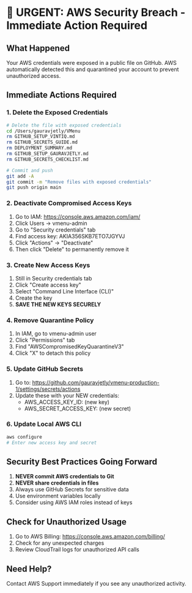 # 🚨 URGENT: AWS Security Breach - Immediate Action Required

## What Happened
Your AWS credentials were exposed in a public file on GitHub. AWS automatically detected this and quarantined your account to prevent unauthorized access.

## Immediate Actions Required

### 1. Delete the Exposed Credentials
```bash
# Delete the file with exposed credentials
cd /Users/gauravjetly/VMenu
rm GITHUB_SETUP_VINTIQ.md
rm GITHUB_SECRETS_GUIDE.md
rm DEPLOYMENT_SUMMARY.md
rm GITHUB_SETUP_GAURAVJETLY.md
rm GITHUB_SECRETS_CHECKLIST.md

# Commit and push
git add -A
git commit -m "Remove files with exposed credentials"
git push origin main
```

### 2. Deactivate Compromised Access Keys
1. Go to IAM: https://console.aws.amazon.com/iam/
2. Click Users → vmenu-admin
3. Go to "Security credentials" tab
4. Find access key: AKIA356SKB7ETO7JGYVJ
5. Click "Actions" → "Deactivate"
6. Then click "Delete" to permanently remove it

### 3. Create New Access Keys
1. Still in Security credentials tab
2. Click "Create access key"
3. Select "Command Line Interface (CLI)"
4. Create the key
5. **SAVE THE NEW KEYS SECURELY**

### 4. Remove Quarantine Policy
1. In IAM, go to vmenu-admin user
2. Click "Permissions" tab
3. Find "AWSCompromisedKeyQuarantineV3"
4. Click "X" to detach this policy

### 5. Update GitHub Secrets
1. Go to: https://github.com/gauravjetly/vmenu-production-1/settings/secrets/actions
2. Update these with your NEW credentials:
   - AWS_ACCESS_KEY_ID: (new key)
   - AWS_SECRET_ACCESS_KEY: (new secret)

### 6. Update Local AWS CLI
```bash
aws configure
# Enter new access key and secret
```

## Security Best Practices Going Forward

1. **NEVER commit AWS credentials to Git**
2. **NEVER share credentials in files**
3. Always use GitHub Secrets for sensitive data
4. Use environment variables locally
5. Consider using AWS IAM roles instead of keys

## Check for Unauthorized Usage
1. Go to AWS Billing: https://console.aws.amazon.com/billing/
2. Check for any unexpected charges
3. Review CloudTrail logs for unauthorized API calls

## Need Help?
Contact AWS Support immediately if you see any unauthorized activity.